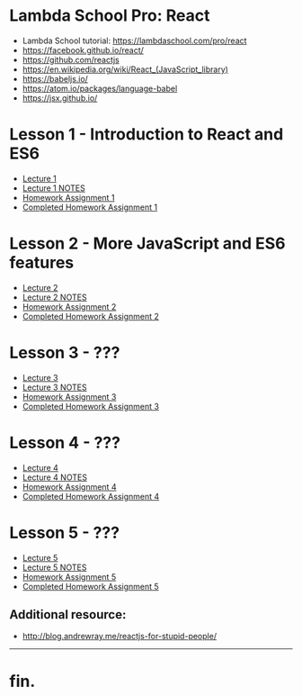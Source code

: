 # Lambda School Pro: React
- Lambda School tutorial: https://lambdaschool.com/pro/react
- https://facebook.github.io/react/
- https://github.com/reactjs
- https://en.wikipedia.org/wiki/React_(JavaScript_library)
- https://babeljs.io/
- https://atom.io/packages/language-babel
- https://jsx.github.io/

# Lesson 1 - Introduction to React and ES6
- [Lecture 1](https://youtu.be/7QwRtGtluJk)
- [Lecture 1 NOTES](Lecture1/README.md)
- [Homework Assignment 1](https://github.com/SunJieMing/LS-Pro-React-I)
- [Completed Homework Assignment 1]()

# Lesson 2 - More JavaScript and ES6 features
- [Lecture 2](https://youtu.be/FQPowZglpJA)
- [Lecture 2 NOTES](Lecture2/README.md)
- [Homework Assignment 2](https://github.com/SunJieMing/LS-Pro-React-II)
- [Completed Homework Assignment 2]()

# Lesson 3 - ???
- [Lecture 3](https://youtu.be/ULx7gruIh20)
- [Lecture 3 NOTES](Lecture3/README.md)
- [Homework Assignment 3](https://github.com/SunJieMing/LS-Pro-React-III)
- [Completed Homework Assignment 3]()

# Lesson 4 - ???
- [Lecture 4](https://youtu.be/vi8oJD5EcX8)
- [Lecture 4 NOTES](Lecture4/README.md)
- [Homework Assignment 4](https://github.com/SunJieMing/LS-Pro-React-IV)
- [Completed Homework Assignment 4]()

# Lesson 5 - ???
- [Lecture 5](https://youtu.be/Mnfo3aCnri8)
- [Lecture 5 NOTES](Lecture5/README.md)
- [Homework Assignment 5](https://github.com/SunJieMing/LS-Pro-React-V)
- [Completed Homework Assignment 5]()

## Additional resource:
- http://blog.andrewray.me/reactjs-for-stupid-people/

***
# fin.
